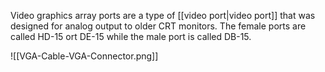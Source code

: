 Video graphics array ports are a type of [[video port|video port]] that was designed for analog output to older CRT monitors. The female ports are called HD-15 ort DE-15 while the male port is called DB-15.

![[VGA-Cable-VGA-Connector.png]]